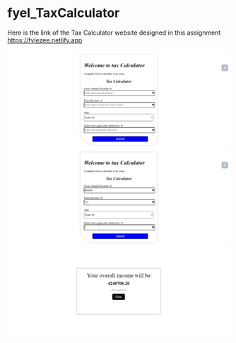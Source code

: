 # fyel_TaxCalculator
Here is the link of the Tax Calculator website designed in this assignment https://fylezee.netlify.app

![frame1](https://github.com/Jishan143/fyel_TaxCalculator/blob/main/Screenshot%201.png?raw=true)
![frame2](https://github.com/Jishan143/fyel_TaxCalculator/blob/main/Screenshot%202.png?raw=true)
![frame3](https://github.com/Jishan143/fyel_TaxCalculator/blob/main/Screenshot%203.png?raw=true)

